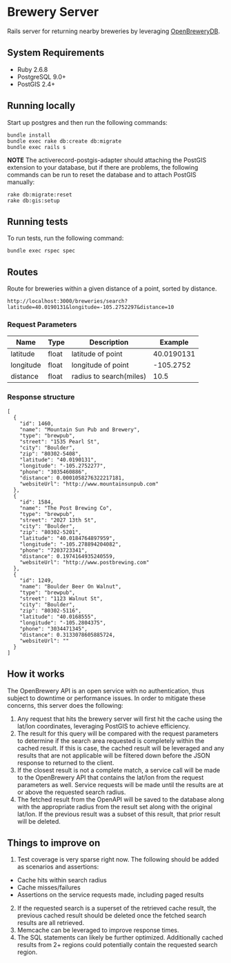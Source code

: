 # Brewery Server

Rails server for returning nearby breweries by leveraging [OpenBreweryDB](https://www.openbrewerydb.org/#documentation).

## System Requirements
- Ruby 2.6.8
- PostgreSQL 9.0+
- PostGIS 2.4+

## Running locally

Start up postgres and then run the following commands:

```
bundle install
bundle exec rake db:create db:migrate
bundle exec rails s
```

**NOTE**
The activerecord-postgis-adapter should attaching the PostGIS extension to your database, but if there are problems, the following commands can be run to reset the database and to attach PostGIS manually:
```
rake db:migrate:reset
rake db:gis:setup
```

## Running tests

To run tests, run the following command:
```
bundle exec rspec spec
```

## Routes

Route for breweries within a given distance of a point, sorted by distance.
```
http://localhost:3000/breweries/search?latitude=40.0190131&longitude=-105.2752297&distance=10
```

### Request Parameters

|Name     |Type | Description           | Example   |
|---------|-----|-----------------------|-----------|
|latitude |float|latitude of point      |40.0190131 |
|longitude|float|longitude of point     |-105.2752  |
|distance |float|radius to search(miles)|10.5       |

### Response structure

```
[
  {
    "id": 1460,
    "name": "Mountain Sun Pub and Brewery",
    "type": "brewpub",
    "street": "1535 Pearl St",
    "city": "Boulder",
    "zip": "80302-5408",
    "latitude": "40.0190131",
    "longitude": "-105.2752277",
    "phone": "3035460886",
    "distance": 0.0001058276322217181,
    "websiteUrl": "http://www.mountainsunpub.com"
  },
  {
    "id": 1584,
    "name": "The Post Brewing Co",
    "type": "brewpub",
    "street": "2027 13th St",
    "city": "Boulder",
    "zip": "80302-5201",
    "latitude": "40.0184764897959",
    "longitude": "-105.278894204082",
    "phone": "7203723341",
    "distance": 0.1974164935240559,
    "websiteUrl": "http://www.postbrewing.com"
  },
  {
    "id": 1249,
    "name": "Boulder Beer On Walnut",
    "type": "brewpub",
    "street": "1123 Walnut St",
    "city": "Boulder",
    "zip": "80302-5116",
    "latitude": "40.0168555",
    "longitude": "-105.2804375",
    "phone": "3034471345",
    "distance": 0.3133078605885724,
    "websiteUrl": ""
  }
]
```

## How it works
The OpenBrewery API is an open service with no authentication, thus subject to downtime or performance issues. In order to mitigate these concerns, this server does the following:

1) Any request that hits the brewery server will first hit the cache using the lat/lon coordinates, leveraging PostGIS to achieve efficiency. 
2) The result for this query will be compared with the request parameters to determine if the search area requested is completely within the cached result. If this is case, the cached result will be leveraged and any results that are not applicable will be filtered down before the JSON response to returned to the client.
3) If the closest result is not a complete match, a service call will be made to the OpenBrewery API that contains the lat/lon from the request parameters as well. Service requests will be made until the results are at or above the requested search radius.
4) The fetched result from the OpenAPI will be saved to the database along with the appropriate radius from the result set along with the original lat/lon. If the previous result was a subset of this result, that prior result will be deleted.

## Things to improve on
1) Test coverage is very sparse right now. The following should be added as scenarios and assertions:
  - Cache hits within search radius
  - Cache misses/failures
  - Assertions on the service requests made, including paged results
2) If the requested search is a superset of the retrieved cache result, the previous cached result should be deleted once the fetched search results are all retrieved. 
3) Memcache can be leveraged to improve response times. 
4) The SQL statements can likely be further optimized. Additionally cached results from 2+ regions could potentially contain the requested search region. 